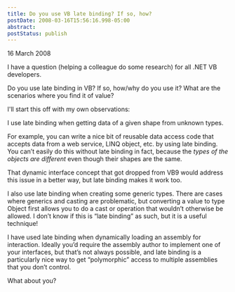 ```yaml
---
title: Do you use VB late binding? If so, how?
postDate: 2008-03-16T15:56:16.998-05:00
abstract: 
postStatus: publish
---
```

16 March 2008

I have a question (helping a colleague do some research) for all .NET VB developers.

Do you use late binding in VB? If so, how/why do you use it? What are the scenarios where you find it of value?

I'll start this off with my own observations:

I use late binding when getting data of a given shape from unknown types.

For example, you can write a nice bit of reusable data access code that accepts data from a web service, LINQ object, etc. by using late binding. You can’t easily do this without late binding in fact, because the *types of the objects are different* even though their shapes are the same.

That dynamic interface concept that got dropped from VB9 would address this issue in a better way, but late binding makes it work too.

I also use late binding when creating some generic types. There are cases where generics and casting are problematic, but converting a value to type Object first allows you to do a cast or operation that wouldn’t otherwise be allowed. I don’t know if this is “late binding” as such, but it is a useful technique!

I have used late binding when dynamically loading an assembly for interaction. Ideally you’d require the assembly author to implement one of your interfaces, but that’s not always possible, and late binding is a particularly nice way to get “polymorphic” access to multiple assemblies that you don’t control.

What about you?
